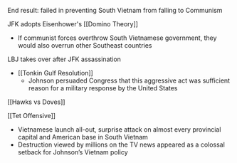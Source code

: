 
End result: failed in preventing South Vietnam from falling to Communism

JFK adopts Eisenhower's [[Domino Theory]] 
- If communist forces overthrow South Vietnamese government, they would also overrun other Southeast countries

LBJ takes over after JFK assassination
- [[Tonkin Gulf Resolution]]
	- Johnson persuaded Congress that this aggressive act was sufficient reason for a military response by the United States

[[Hawks vs Doves]]

[[Tet Offensive]]
- Vietnamese launch all-out, surprise attack on almost every provincial capital and American base in South Vietnam
- Destruction viewed by millions on the TV news appeared as a colossal setback for Johnson’s Vietnam policy






